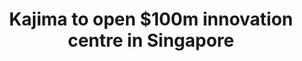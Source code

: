 ---
title: "Kajima to open $100m innovation centre in Singapore"
file_url: https://www.straitstimes.com/business/property/kajima-to-open-100m-innovation-centre-in-singapore
---
